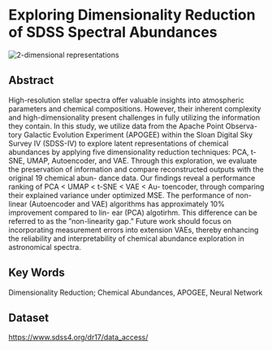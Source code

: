 # Exploring Dimensionality Reduction of SDSS Spectral Abundances

![2-dimensional representations](https://github.com/user-attachments/assets/75950eef-773b-425b-b0f1-f9cf00084f9e)

## Abstract
High-resolution stellar spectra offer valuable insights into atmospheric parameters and chemical compositions. However, their inherent complexity and high-dimensionality present challenges in fully utilizing the information they contain. In this study, we utilize data from the Apache Point Observa- tory Galactic Evolution Experiment (APOGEE) within the Sloan Digital Sky Survey IV (SDSS-IV) to explore latent representations of chemical abundances by applying five dimensionality reduction techniques: PCA, t-SNE, UMAP, Autoencoder, and VAE. Through this exploration, we evaluate the preservation of information and compare reconstructed outputs with the original 19 chemical abun- dance data. Our findings reveal a performance ranking of PCA < UMAP < t-SNE < VAE < Au- toencoder, through comparing their explained variance under optimized MSE. The performance of non-linear (Autoencoder and VAE) algorithms has approximately 10% improvement compared to lin- ear (PCA) algotirhm. This difference can be referred to as the ”non-linearity gap.” Future work should focus on incorporating measurement errors into extension VAEs, thereby enhancing the reliability and interpretability of chemical abundance exploration in astronomical spectra.

## Key Words
Dimensionality Reduction; Chemical Abundances, APOGEE, Neural Network

## Dataset
https://www.sdss4.org/dr17/data_access/

